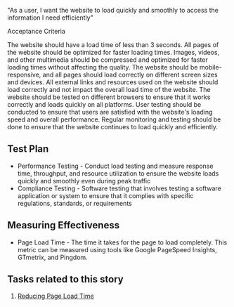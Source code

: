 "As a user, I want the website to load quickly and smoothly to access the information I need efficiently"

Acceptance Criteria

The website should have a load time of less than 3 seconds.
All pages of the website should be optimized for faster loading times.
Images, videos, and other multimedia should be compressed and optimized for faster loading times without affecting the quality.
The website should be mobile-responsive, and all pages should load correctly on different screen sizes and devices.
All external links and resources used on the website should load correctly and not impact the overall load time of the website.
The website should be tested on different browsers to ensure that it works correctly and loads quickly on all platforms.
User testing should be conducted to ensure that users are satisfied with the website's loading speed and overall performance.
Regular monitoring and testing should be done to ensure that the website continues to load quickly and efficiently.

## Test Plan
* Performance Testing - Conduct load testing and measure response time, throughput, and resource utilization to ensure the website loads quickly and smoothly even during peak traffic
* Compliance Testing - Software testing that involves testing a software application or system to ensure that it complies with specific regulations, standards, or requirements

## Measuring Effectiveness
* Page Load Time - The time it takes for the page to load completely. This metric can be measured using tools like Google PageSpeed Insights, GTmetrix, and Pingdom.

## Tasks related to this story
1. [Reducing Page Load Time](/documentation/theme_1/task_2_1.md)